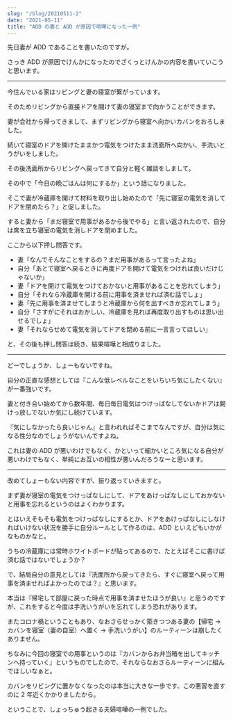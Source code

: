 ```yaml
---
slug: "/blog/20210511-2"
date: "2021-05-11"
title: "ADD の妻と ADD が原因で喧嘩になった一例"
---
```


先日妻が ADD であることを書いたのですが。

さっき ADD が原因でけんかになったのでざくっとけんかの内容を書いていこうと思います。

---

今住んでいる家はリビングと妻の寝室が繋がっています。

そのためリビングから直接ドアを開けて妻の寝室まで向かうことができます。

妻が会社から帰ってきまして、まずリビングから寝室へ向かいカバンをおろしました。

続いて寝室のドアを開けたままかつ電気をつけたまま洗面所へ向かい、手洗いとうがいをしました。

その後洗面所からリビングへ戻ってきて自分と軽く雑談をしまして。

その中で「今日の晩ごはんは何にするか」という話になりました。

そこで妻が冷蔵庫を開けて材料を取り出し始めたので「先に寝室の電気を消してドアを閉めたら？」と促しました。

すると妻から「まだ寝室で用事があるから後でやる」と言い返されたので、自分は席を立ち寝室の電気を消しドアを閉めました。

ここから以下押し問答です。

- 妻「なんでそんなことをするの？まだ用事があるって言ったよね」
- 自分「あとで寝室へ戻るときに再度ドアを開けて電気をつければ良いだけじゃないか」
- 妻「ドアを開けて電気をつけておかないと用事があることを忘れてしまう」
- 自分「それなら冷蔵庫を開ける前に用事を済ませれば済む話でしょ」
- 妻「先に用事を済ませてしまうと冷蔵庫から何を出すべきか忘れてしまう」
- 自分「さすがにそれはおかしい、冷蔵庫を見れば再度取り出すものは思い出せるでしょ」
- 妻「それならせめて電気を消してドアを閉める前に一言言ってほしい」

と、その後も押し問答は続き、結果喧嘩と相成りました。

---

どーでしょうか、しょーもないですね。

自分の正直な感想としては『こんな低レベルなことをいちいち気にしたくない』が一番強いです。

妻と付き合い始めてから数年間、毎日毎日電気はつけっぱなしでないかドアは開けっ放しでないか気にし続けています。

『気にしなかったら良いじゃん』と言われればそこまでなんですが、自分は気になる性分なのでしょうがないんですよね。

これは妻の ADD が悪いわけでもなく、かといって細かいところ気になる自分が悪いわけでもなく、単純にお互いの相性が悪いんだろうなーと思います。

---

改めてしょーもない内容ですが、振り返っていきますと。

まず妻が寝室の電気をつけっぱなしにして、ドアをあけっぱなしにしておかないと用事を忘れるというのはよくわかります。

とはいえそもそも電気をつけっぱなしにするとか、ドアをあけっぱなしにしなければいけない状況を勝手に自分ルールとして作るのは、ADD といえどもいかがなものかなと。

うちの冷蔵庫には常時ホワイトボードが貼ってあるので、たとえばそこに書けば済む話ではないでしょうか？

で、結局自分の意見としては『洗面所から戻ってきたら、すぐに寝室へ戻って用事を済ませればよかったのでは？』と思います。

本当は『帰宅して部屋に戻った時点で用事を済ませたほうが良い』と思うのですが、これをすると今度は手洗いうがいを忘れてしまう恐れがあります。

またコロナ禍ということもあり、なおさらせっかく築きつつある妻の【帰宅 → カバンを寝室（妻の自室）へ置く → 手洗いうがい】のルーティーンは崩したくありません。

ちなみに今回の寝室での用事というのは『カバンからお弁当箱を出してキッチンへ持っていく』というものでしたので、それならなおさらルーティーンに組んでほしいなぁと。

カバンをリビングに置かなくなったのは本当に大きな一歩です、この悪習を直すのに 2 年近くかかりましたから。

ということで、しょっちゅう起きる夫婦喧嘩の一例でした。
